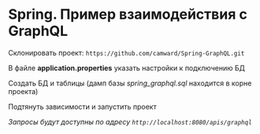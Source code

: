 # Spring. Пример взаимодействия с GraphQL

Склонировать проект: `https://github.com/camward/Spring-GraphQL.git`

В файле **application.properties** указать настройки к подключению БД

Создать БД и таблицы (дамп базы *spring_graphql.sql* находится в корне проекта)

Подтянуть зависимости и запустить проект

*Запросы будут доступны по адресу `http://localhost:8080/apis/graphql`*

